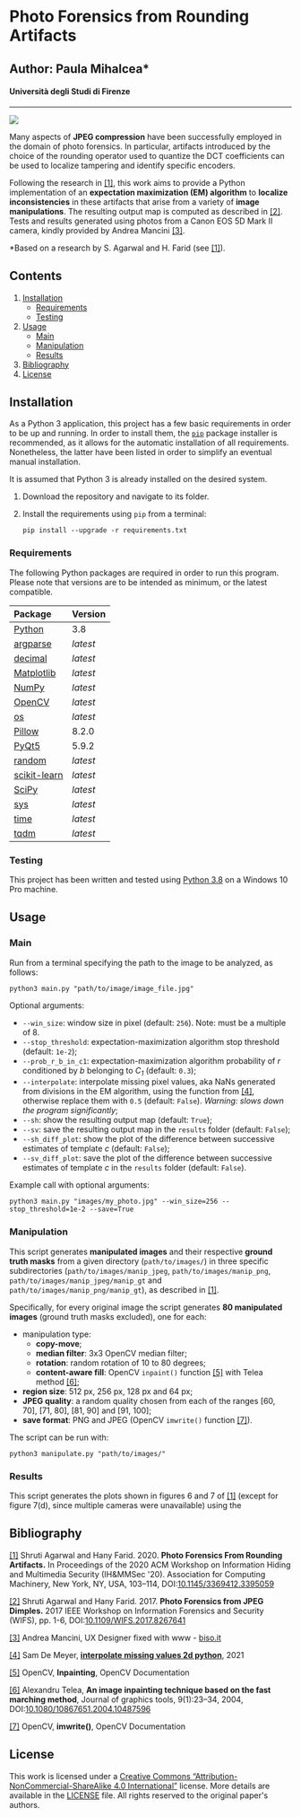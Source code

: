 # Photo Forensics from Rounding Artifacts
## Author: Paula Mihalcea*
#### Università degli Studi di Firenze

---

![](https://img.shields.io/github/repo-size/PaulaMihalcea/Photo-Forensics-from-Rounding-Artifacts)

Many aspects of **JPEG compression** have been successfully employed in
the domain of photo forensics. In particular, artifacts introduced by the choice of the rounding operator used to quantize the DCT coefficients can be used to localize tampering and identify specific encoders.

Following the research in [\[1\]](https://doi.org/10.1145/3369412.3395059), this work aims to provide a Python implementation of an **expectation maximization (EM) algorithm** to **localize inconsistencies** in these artifacts that arise from a variety of **image manipulations**. The resulting output map is computed as described in [\[2\]](https://doi.org/10.1109/WIFS.2017.8267641). Tests and results generated using photos from a Canon EOS 5D Mark II camera, kindly provided by Andrea Mancini [\[3\]](https://www.biso.it/).

*Based on a research by S. Agarwal and H. Farid (see [\[1\]](https://doi.org/10.1145/3369412.3395059)).

## Contents
1. [Installation](#installation)
    - [Requirements](#requirements)
    - [Testing](#testing)
2. [Usage](#usage)
    - [Main](#main)
    - [Manipulation](#manipulation)
    - [Results](#results)
3. [Bibliography](#bibliography)
4. [License](#license)

## Installation

As a Python 3 application, this project has a few basic requirements in order to be up and running. In order to install them, the [`pip`](https://packaging.python.org/key_projects/#pip "pip") package installer is recommended, as it allows for the automatic installation of all requirements. Nonetheless, the latter have been listed in order to simplify an eventual manual installation.

It is assumed that Python 3 is already installed on the desired system.

1. Download the repository and navigate to its folder.

2. Install the requirements using `pip` from a terminal:

    ```
    pip install --upgrade -r requirements.txt
    ```

### Requirements

The following Python packages are required in order to run this program. Please note that versions are to be intended as minimum, or the latest compatible.

| Package | Version |
| :------------ | :------------ |
| [Python](https://www.python.org/) | 3.8 |
| [argparse](https://docs.python.org/3/library/argparse.html) | _latest_ |
| [decimal](https://docs.python.org/3/library/decimal.html) | _latest_ |
| [Matplotlib](https://matplotlib.org/) | _latest_ |
| [NumPy](https://numpy.org/) | _latest_ |
| [OpenCV](https://opencv.org/) | _latest_ |
| [os](https://docs.python.org/3/library/os.html) | _latest_ |
| [Pillow](https://pillow.readthedocs.io/en/stable/) | 8.2.0 |
| [PyQt5](https://pypi.org/project/PyQt5/) | 5.9.2 |
| [random](https://docs.python.org/3/library/random.html) | _latest_ |
| [scikit-learn](https://scikit-learn.org/stable/) | _latest_ |
| [SciPy](https://www.scipy.org/) | _latest_ |
| [sys](https://docs.python.org/3/library/sys.html) | _latest_ |
| [time](https://docs.python.org/3/library/time.html) | _latest_ |
| [tqdm](https://github.com/tqdm/tqdm) | _latest_ |

### Testing
This project has been written and tested using [Python 3.8](https://www.python.org/downloads/release/python-380/) on a Windows 10 Pro machine.

## Usage

### Main

Run from a terminal specifying the path to the image to be analyzed, as follows:

```
python3 main.py "path/to/image/image_file.jpg"
```

Optional arguments:
- `--win_size`: window size in pixel (default: `256`). Note: must be a multiple of 8.
- `--stop_threshold`: expectation-maximization algorithm stop threshold (default: `1e-2`);
- `--prob_r_b_in_c1`: expectation-maximization algorithm probability of _r_ conditioned by _b_ belonging to _C<sub>1</sub>_ (default: `0.3`);
- `--interpolate`: interpolate missing pixel values, aka NaNs generated from divisions in the EM algorithm, using the function from [\[4\]](https://stackoverflow.com/a/68558547), otherwise replace them with `0.5` (default: `False`). _Warning: slows down the program significantly_;
- `--sh`: show the resulting output map (default: `True`);
- `--sv`: save the resulting output map in the `results` folder (default: `False`);
- `--sh_diff_plot`: show the plot of the difference between successive estimates of template _c_ (default: `False`);
- `--sv_diff_plot`: save the plot of the difference between successive estimates of template _c_ in the `results` folder (default: `False`).

Example call with optional arguments:
```
python3 main.py "images/my_photo.jpg" --win_size=256 --stop_threshold=1e-2 --save=True
```

### Manipulation

This script generates **manipulated images** and their respective **ground truth masks** from a given directory (`path/to/images/`) in three specific subdirectories (`path/to/images/manip_jpeg`, `path/to/images/manip_png`, `path/to/images/manip_jpeg/manip_gt` and `path/to/images/manip_png/manip_gt`), as described in [\[1\]](https://doi.org/10.1145/3369412.3395059).

Specifically, for every original image the script generates **80 manipulated images** (ground truth masks excluded), one for each:

- manipulation type:
  - **copy-move**;
  - **median filter**: 3x3 OpenCV median filter;
  - **rotation**: random rotation of 10 to 80 degrees;
  - **content-aware fill**: OpenCV `inpaint()` function [\[5\]](https://docs.opencv.org/4.5.2/d7/d8b/group__photo__inpaint.html) with Telea method [\[6\]](https://doi.org/10.1080/10867651.2004.10487596);
- **region size**: 512 px, 256 px, 128 px and 64 px;
- **JPEG quality**: a random quality chosen from each of the ranges \[60, 70\], \[71, 80\], \[81, 90\] and \[91, 100\];
- **save format**: PNG and JPEG (OpenCV `imwrite()` function [\[7\]](https://docs.opencv.org/4.5.2/d4/da8/group__imgcodecs.html#gabbc7ef1aa2edfaa87772f1202d67e0ce)).

The script can be run with:

```
python3 manipulate.py "path/to/images/"
```

### Results

This script generates the plots shown in figures 6 and 7 of [\[1\]](https://doi.org/10.1145/3369412.3395059) (except for figure 7(d), since multiple cameras were unavailable) using the 

## Bibliography
[\[1\]](https://doi.org/10.1145/3369412.3395059) Shruti Agarwal and Hany Farid. 2020. **Photo Forensics From Rounding Artifacts.** In Proceedings of the 2020 ACM Workshop on Information Hiding and Multimedia Security (IH&MMSec '20). Association for Computing Machinery, New York, NY, USA, 103–114, DOI:[10.1145/3369412.3395059](https://doi.org/10.1145/3369412.3395059)

[\[2\]](https://doi.org/10.1109/WIFS.2017.8267641) Shruti Agarwal and Hany Farid. 2017. **Photo Forensics from JPEG Dimples.** 2017 IEEE Workshop on Information Forensics and Security (WIFS), pp. 1-6, DOI:[10.1109/WIFS.2017.8267641](https://doi.org/10.1109/WIFS.2017.8267641)

[\[3\]](https://www.biso.it/) Andrea Mancini, UX Designer fixed with www -  [biso.it](https://www.biso.it/)

[\[4\]](https://stackoverflow.com/a/68558547) Sam De Meyer, **[interpolate missing values 2d python](https://stackoverflow.com/questions/37662180/interpolate-missing-values-2d-python)**, 2021

[\[5\]](https://docs.opencv.org/4.5.2/d7/d8b/group__photo__inpaint.html) OpenCV, **Inpainting**, OpenCV Documentation

[\[6\]](https://doi.org/10.1080/10867651.2004.10487596) Alexandru Telea, **An image inpainting technique based on the fast marching method**, Journal of graphics tools, 9(1):23–34, 2004, DOI:[10.1080/10867651.2004.10487596](https://doi.org/10.1080/10867651.2004.10487596)

[\[7\]](https://docs.opencv.org/4.5.2/d4/da8/group__imgcodecs.html#gabbc7ef1aa2edfaa87772f1202d67e0ce) OpenCV, **imwrite()**, OpenCV Documentation

## License
This work is licensed under a [Creative Commons “Attribution-NonCommercial-ShareAlike 4.0 International”](https://creativecommons.org/licenses/by-nc-sa/4.0/deed.en) license. More details are available in the [LICENSE](./LICENSE) file. All rights reserved to the original paper's authors. 
